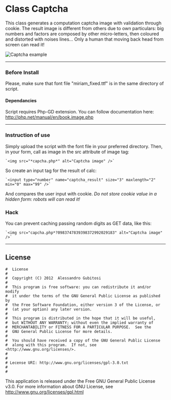 # Class Captcha
This class generates a computation captcha image with validation through cookie.
The result image is different from others due to own particulars: big numbers and factors are composed by other micro-letters, then coloured and distorted with noises lines...
Only a human that moving back head from screen can read it!

![Captcha example](https://raw.github.com/gubi/Classes-and-functions/master/Captcha/captcha.png "Captcha example")

----

### Before Install
Please, make sure that font file "miriam_fixed.ttf" is in the same directory of script.

#### Dependancies
Script requires Php-GD extension.
You can follow documentation here: http://php.net/manual/en/book.image.php

----

### Instruction of use
Simply upload the script with the font file in your preferred directory.
Then, in your form, call as image in the src attribute of image tag:

	`<img src="*capcha.php*" alt="Captcha image" />`

So create an input tag for the result of calc:

	`<input type="number" name="captcha_result" size="3" maxlength="2" min="0" max="99" />`

And compares the user input with cookie.
*Do not store cookie value in a hidden form: robots will can read it!*

### Hack
You can prevent caching passing random digits as GET data, like this:

	`<img src="capcha.php*?0983747839398372992029183" alt="Captcha image" />`


----

## License
    #  License
    #  
    #  Copyright (C) 2012  Alessandro Gubitosi
    #  
    #  This program is free software: you can redistribute it and/or modify
    #  it under the terms of the GNU General Public License as published by
    #  the Free Software Foundation, either version 3 of the License, or
    #  (at your option) any later version.
    #  
    #  This program is distributed in the hope that it will be useful,
    #  but WITHOUT ANY WARRANTY; without even the implied warranty of
    #  MERCHANTABILITY or FITNESS FOR A PARTICULAR PURPOSE.  See the
    #  GNU General Public License for more details.
    #  
    #  You should have received a copy of the GNU General Public License
    #  along with this program.  If not, see <http://www.gnu.org/licenses/>.
    #
    #
    # Lecense URI: http://www.gnu.org/licenses/gpl-3.0.txt
    #
    #    

This application is released under the Free GNU General Public License v3.0.
For more information about GNU License, see http://www.gnu.org/licenses/gpl.html